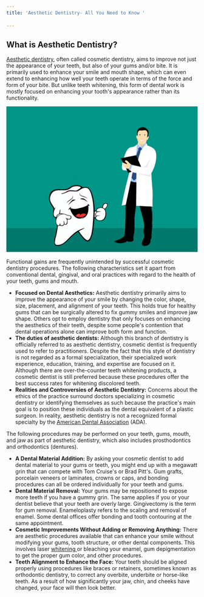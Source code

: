 ```yaml
---
title: 'Aesthetic Dentistry- All You Need to Know '

---
```

## **What is Aesthetic Dentistry?**

[Aesthetic dentistry](https://www.nudentistry.com/houston-tx/cosmetic-dentistry/aesthetic-dentistry/), often called cosmetic dentistry, aims to improve not just the appearance of your teeth, but also of your gums and/or bite. It is primarily used to enhance your smile and mouth shape, which can even extend to enhancing how well your teeth operate in terms of the force and form of your bite. But unlike teeth whitening, this form of dental work is mostly focused on enhancing your tooth's appearance rather than its functionality.

![Aesthetic Dentistry](/uploads/teeth-whitening-g76ba04027_1920.jpg)

Functional gains are frequently unintended by successful cosmetic dentistry procedures. The following characteristics set it apart from conventional dental, gingival, and oral practices with regard to the health of your teeth, gums and mouth.

* **Focused on Dental Aesthetics:** Aesthetic dentistry primarily aims to improve the appearance of your smile by changing the color, shape, size, placement, and alignment of your teeth. This holds true for healthy gums that can be surgically altered to fix gummy smiles and improve jaw shape. Others opt to employ dentistry that only focuses on enhancing the aesthetics of their teeth, despite some people's contention that dental operations alone can improve both form and function.
* **The duties of aesthetic dentists:** Although this branch of dentistry is officially referred to as aesthetic dentistry, cosmetic dentist is frequently used to refer to practitioners. Despite the fact that this style of dentistry is not regarded as a formal specialization, their specialized work experience, education, training, and expertise are focused on it. Although there are over-the-counter teeth whitening products, a cosmetic dentist is still preferred because these procedures offer the best success rates for whitening discolored teeth.
* **Realities and Controversies of Aesthetic Dentistry:** Concerns about the ethics of the practice surround doctors specializing in cosmetic dentistry or identifying themselves as such because the practice's main goal is to position these individuals as the dental equivalent of a plastic surgeon. In reality, aesthetic dentistry is not a recognized formal specialty by the [American Dental Association](https://www.ada.org/) (ADA).

The following procedures may be performed on your teeth, gums, mouth, and jaw as part of aesthetic dentistry, which also includes prosthodontics and orthodontics (dentures).

* **A Dental Material Addition:** By asking your cosmetic dentist to add dental material to your gums or teeth, you might end up with a megawatt grin that can compete with Tom Cruise's or Brad Pitt's. Gum grafts, porcelain veneers or laminates, crowns or caps, and bonding procedures can all be ordered individually for your teeth and gums.
* **Dental Material Removal:** Your gums may be repositioned to expose more teeth if you have a gummy grin. The same applies if you or your dentist believe that your teeth are overly large. Gingivectomy is the term for gum removal. Enameloplasty refers to the scaling and removal of enamel. Some dental offices offer bonding and tooth contouring at the same appointment.
* **Cosmetic Improvements Without Adding or Removing Anything:** There are aesthetic procedures available that can enhance your smile without modifying your gums, tooth structure, or other dental components. This involves laser [whitening ](https://www.nudentistry.com/houston-tx/cosmetic-dentistry/pro-teeth-whitening/)or bleaching your enamel, gum depigmentation to get the proper gum color, and other procedures.
* **Teeth Alignment to Enhance the Face:** Your teeth should be aligned properly using procedures like braces or retainers, sometimes known as orthodontic dentistry, to correct any overbite, underbite or horse-like teeth. As a result of how significantly your jaw, chin, and cheeks have changed, your face will then look better.